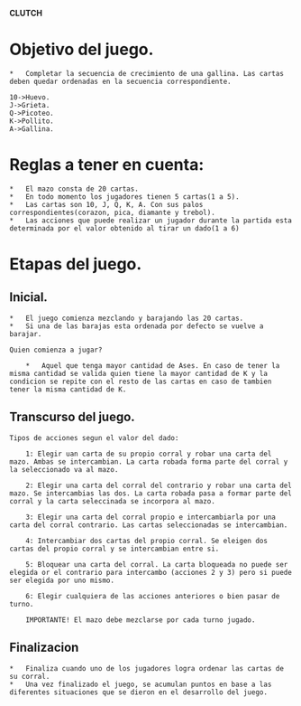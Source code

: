 **CLUTCH**

#   Objetivo del juego.

    *   Completar la secuencia de crecimiento de una gallina. Las cartas deben quedar ordenadas en la secuencia correspondiente.

    10->Huevo.
    J->Grieta.
    Q->Picoteo.
    K->Pollito.
    A->Gallina.

#   Reglas a tener en cuenta:

    *   El mazo consta de 20 cartas.
    *   En todo momento los jugadores tienen 5 cartas(1 a 5).
    *   Las cartas son 10, J, Q, K, A. Con sus palos correspondientes(corazon, pica, diamante y trebol).
    *   Las acciones que puede realizar un jugador durante la partida esta determinada por el valor obtenido al tirar un dado(1 a 6)

# Etapas del juego.

## Inicial.

    *   El juego comienza mezclando y barajando las 20 cartas.
    *   Si una de las barajas esta ordenada por defecto se vuelve a barajar.
    
    Quien comienza a jugar?

        *   Aquel que tenga mayor cantidad de Ases. En caso de tener la misma cantidad se valida quien tiene la mayor cantidad de K y la condicion se repite con el resto de las cartas en caso de tambien tener la misma cantidad de K.

##  Transcurso del juego.

    Tipos de acciones segun el valor del dado:

        1: Elegir uan carta de su propio corral y robar una carta del mazo. Ambas se intercambian. La carta robada forma parte del corral y la seleccionado va al mazo.

        2: Elegir una carta del corral del contrario y robar una carta del mazo. Se intercambias las dos. La carta robada pasa a formar parte del corral y la carta seleccinada se incorpora al mazo.

        3: Elegir una carta del corral propio e intercambiarla por una carta del corral contrario. Las cartas seleccionadas se intercambian.

        4: Intercambiar dos cartas del propio corral. Se eleigen dos cartas del propio corral y se intercambian entre si.

        5: Bloquear una carta del corral. La carta bloqueada no puede ser elegida or el contrario para intercambo (acciones 2 y 3) pero si puede ser elegida por uno mismo.

        6: Elegir cualquiera de las acciones anteriores o bien pasar de turno.

        IMPORTANTE! El mazo debe mezclarse por cada turno jugado.

##  Finalizacion

    *   Finaliza cuando uno de los jugadores logra ordenar las cartas de su corral.
    *   Una vez finalizado el juego, se acumulan puntos en base a las diferentes situaciones que se dieron en el desarrollo del juego.



    


      